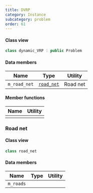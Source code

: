 ```yaml
---
title: DVRP
category: Instance
subcategory: problem
order: 61
---
```


#### Class view

```c++
class dynamic_VRP : public Problem
```

#### Data members

|Name|Type|Utility|
|-|-|-|
|`m_road_net`|[`road_net`](#road-net)|Road net|

#### Member functions

|Name|Utility|
|-|-|
|||

### Road net

#### Class view

```c++
class road_net
```

#### Data members

|Name|Type|Utility|
|-|-|-|
|`m_roads`||